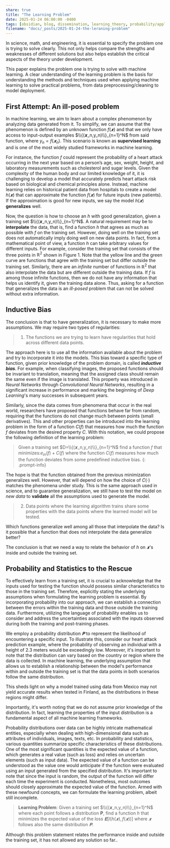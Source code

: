 ```yaml
---
share: true
title: "The Learning Problem"
date: 2025-01-24 06:00:00 -0400
tags: [obsidian, blog, dissemination, learning_theory, probability/applications]
filename: "docs/_posts/2025-01-24-the-leraning-problem"
---
```


In science, math, and engineering, it is essential to specify the problem one is trying to solve clearly. This not only helps compare the strengths and weaknesses of different solutions but also helps establish the critical aspects of the theory under development.

This paper explains the problem one is trying to solve with machine learning. A clear understanding of the learning problem is the basis for understanding the methods and techniques used when applying machine learning to solve practical problems, from data preprocessing/cleaning to model deployment.

## First Attempt: An ill-posed problem

In machine learning, we aim to learn about a complex phenomenon by analyzing data generated from it. To simplify, we can assume that the phenomenon is defined by an unknown function $f(𝒙)$ and that we only have access to input-output examples $\\{(𝒙_n,y_n)\\}_{n=1}^N$ from said function, where $y_n=f(𝒙_n)$.  This scenario is known as **supervised learning** and is one of the most widely studied frameworks in machine learning.

For instance, the function $f$ could represent the probability of a heart attack occurring in the next year based on a person’s age, sex, weight, height, and laboratory measurements such as cholesterol and sugar levels. Given the complexity of the human body and our limited knowledge of it, it is challenging to develop a model that accurately predicts heart attack risk based on biological and chemical principles alone. Instead, machine learning relies on historical patient data from hospitals to create a model $h(𝒙)$ that can approximate the function $f(𝒙)$ for future inputs (new patients). If the approximation is good for new inputs, we say the model $h(𝒙)$ **generalizes** well. <!--- This might be a good place to introduce the loss function and the first attempt to defining of the problem--->

Now, the question is how to choose an $h$ with good generalization, given a training set $\\{(𝒙_n,y_n)\\}_{n=1}^N$. A natural requirement may be to **interpolate** the data, that is, find a function $h$ that agrees as much as possible with $f$ on the training set. However, doing well on the training set does not automatically imply doing well on new data points. In fact, from a mathematical point of view, a function $h$ can take arbitrary values for different inputs. For example, consider the training set that consists of the three points in $ℝ^2$ shown in Figure 1. Note that the yellow line and the green curve are functions that agree with the training set but differ outside the training set. Similarly, there are an *infinite* number of functions in $ℝ^2$ that also interpolate the data but are different outside the training data. If $f$ is among those infinite functions, then we do not have any information that helps us identify it, given the training data alone. Thus, asking for a function that generalizes the data is an *ill-posed* problem that can not be solved without extra information.

## Inductive Bias
The conclusion is that to have generalization, it is necessary to make more assumptions. We may require two types of regularities:

> 1. The functions we are trying to learn have regularities that hold across different data points.

The approach here is to use all the information available about the problem and try to incorporate it into the models.  This bias toward a specific type of function, given prior knowledge of the problem domain, is called **_inductive bias_**. For example, when classifying images, the proposed functions should be invariant to translation, meaning that the assigned class should remain the same even if the image is translated. This property was introduced in *Neural Networks* through *Convolutional Neural Networks*, resulting in a significant increase in performance and marking the beginning of *Deep Learning*'s many successes in subsequent years.

Similarly, since the data comes from phenomena that occur in the real world, researchers have proposed that functions behave far from random, requiring that the functions do not change much between points (small derivatives). This and other properties can be introduced into the learning problem in the form of a function $C(f)$ that measures how much the function $f$ deviates from the desired property $C$. With this notation, we could propose the following definition of the learning problem:

> Given a training set $D=\\{(𝒙_n,y_n)\\}_{n=1}^N$ find a function $f$ that minimizes:$e_{in}(f)+C(f)$ where the function $C(f)$ measures how much the function deviates from some predefined inductive bias.
{: .prompt-info}

The hope is that the function obtained from the previous minimization generalizes well. However, that will depend on how the choice of $C(\cdot)$ matches the phenomena under study. This is the same approach used in science, and to guarantee generalization, we still have to test the model on *new data* to **validate** all the assumptions used to generate the model.


> 2. Data points where the learning algorithm trains share some properties with the data points where the learned model will be tested.

Which functions generalize well among all those that interpolate the data? Is it possible that a function that does not interpolate the data generalize better? 

The conclusion is that we need a way to relate the behavior of $h$ on $𝒙$'s inside and outside the training set. <!--- Talk about the assumption that properties of the training set should be present outside the training set --->

## Probability and Statistics to the Rescue
To effectively learn from a training set, it is crucial to acknowledge that the inputs used for testing the function should possess similar characteristics to those in the training set. Therefore, explicitly stating the underlying assumptions when formulating the learning problem is essential. By incorporating probability into our approach, we can establish a connection between the errors within the training data and those outside the training data. Furthermore, utilizing the language of probability enables us to consider and address the uncertainties associated with the inputs observed during both the training and post-training phases. 

We employ a probability distribution $𝐏$ to represent the likelihood of encountering a specific input. To illustrate this, consider our heart attack prediction example, where the probability of observing an individual with a height of 2.3 meters would be exceedingly low. Moreover, it's important to note that the distribution can vary based on the country or region where the data is collected. In machine learning, the underlying assumption that allows us to establish a relationship between the model's performance within and outside the training set is that the data points in both scenarios follow the same distribution.

This sheds light on why a model trained using data from Mexico may not yield accurate results when tested in Finland, as the distributions in these regions might differ.

Importantly, it's worth noting that we do not assume prior knowledge of the distribution. In fact, learning the properties of the input distribution is a fundamental aspect of all machine learning frameworks.

Probability distributions over data can be highly intricate mathematical entities, especially when dealing with high-dimensional data such as attributes of individuals, images, texts, etc. In probability and statistics, various quantities summarize specific characteristics of these distributions. One of the most significant quantities is the expected value of a function, which generates a real value (such as loss) and relies on uncertain elements (such as input data). The expected value of a function can be understood as the value one would anticipate if the function were evaluated using an input generated from the specified distribution. It's important to note that since the input is random, the output of the function will differ each time the experiment is conducted. Nonetheless, most outcomes should closely approximate the expected value of the function. Armed with these newfound concepts, we can formulate the learning problem, albeit still incomplete.

> **Learning Problem**: Given a training set $\\{(𝒙_n,y_n)\\}_{n=1}^N$ where each point follows a distribution 𝐏, find a function $h$ that minimizes the expected value of the loss $𝐄[l(h(𝒙),f(𝒙))]$ where $𝒙$ follows also the same distribution $𝐏$.

Although this problem statement relates the performance inside and outside the training set, it has not allowed any solution so far..